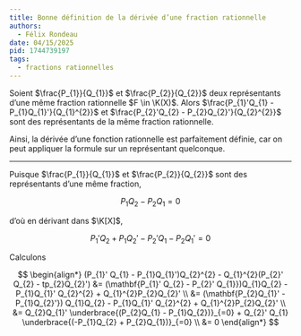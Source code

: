 ```yaml
---
title: Bonne définition de la dérivée d’une fraction rationnelle
authors:
  - Félix Rondeau
date: 04/15/2025
pid: 1744739197
tags:
  - fractions rationnelles
---
```


Soient $\frac{P_{1}}{Q_{1}}$ et $\frac{P_{2}}{Q_{2}}$ deux représentants d’une même fraction rationnelle $F \in \K(X)$. Alors $\frac{P_{1}'Q_{1} - P_{1}Q_{1}'}{Q_{1}^{2}}$ et $\frac{P_{2}'Q_{2} - P_{2}Q_{2}'}{Q_{2}^{2}}$ sont des représentants de la même fraction rationnelle.

Ainsi, la dérivée d’une fonction rationnelle est parfaitement définie, car on peut appliquer la formule sur un représentant quelconque.

---

Puisque $\frac{P_{1}}{Q_{1}}$ et $\frac{P_{2}}{Q_{2}}$ sont des représentants d’une même fraction,

$$
    P_{1}Q_{2} - P_{2}Q_{1} = 0
$$

d’où en dérivant dans $\K[X]$,

$$
    P_{1}'Q_{2} + P_{1}Q_{2}' - P_{2}'Q_{1} - P_{2}Q_{1}' = 0
$$

Calculons

$$
    \begin{align*}
        (P_{1}' Q_{1} - P_{1}Q_{1}')Q_{2}^{2} - Q_{1}^{2}(P_{2}' Q_{2} - tp_{2}Q_{2}') &= (\mathbf{P_{1}' Q_{2} - P_{2}' Q_{1}})Q_{1}Q_{2} - P_{1}Q_{1}' Q_{2}^{2} + Q_{1}^{2}P_{2}Q_{2}' \\
&= (\mathbf{P_{2}Q_{1}' - P_{1}Q_{2}'}) Q_{1}Q_{2} - P_{1}Q_{1}' Q_{2}^{2} + Q_{1}^{2}P_{2}Q_{2}' \\
&= Q_{2}Q_{1}' \underbrace{(P_{2}Q_{1} - P_{1}Q_{2})}_{=0} + Q_{2}' Q_{1} \underbrace{(-P_{1}Q_{2} + P_{2}Q_{1})}_{=0} \\
&= 0
    \end{align*}
$$

